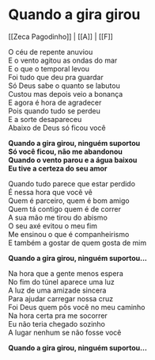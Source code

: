 # Quando a gira girou
[[Zeca Pagodinho]] | [[A]] | [[F]]

O céu de repente anuviou  
E o vento agitou as ondas do mar  
E o que o temporal levou  
Foi tudo que deu pra guardar  
Só Deus sabe o quanto se labutou  
Custou mas depois veio a bonança  
E agora é hora de agradecer  
Pois quando tudo se perdeu  
E a sorte desapareceu  
Abaixo de Deus só ficou você  

**Quando a gira girou, ninguém suportou  
Só você ficou, não me abandonou  
Quando o vento parou e a água baixou  
Eu tive a certeza do seu amor**

Quando tudo parece que estar perdido  
É nessa hora que você vê  
Quem é parceiro, quem é bom amigo  
Quem tá contigo quem é de correr  
A sua mão me tirou do abismo  
O seu axé evitou o meu fim  
Me ensinou o que é companheirismo  
E também a gostar de quem gosta de mim

**Quando a gira girou, ninguém suportou...**

Na hora que a gente menos espera  
No fim do túnel aparece uma luz  
A luz de uma amizade sincera  
Para ajudar carregar nossa cruz  
Foi Deus quem pôs você no meu caminho  
Na hora certa pra me socorrer  
Eu não teria chegado sozinho  
A lugar nenhum se não fosse você  

**Quando a gira girou, ninguém suportou…**
